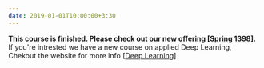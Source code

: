 ```yaml
---
date: 2019-01-01T10:00:00+3:30
---
```

**This course is finished. Please check out our new offering [[Spring 1398](http://iust-courses.github.io/ai972.html)].** <br>
If you're intrested we have a new course on applied Deep Learning, Chekout the website for more info [[Deep Learning](http://iust-deep-learning.github.io/972/)]
